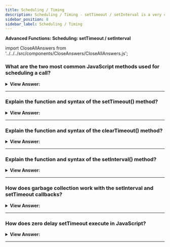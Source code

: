 ```yaml
---
title: Scheduling / Timing
description: Scheduling / Timing - setTimeout / setInterval is a very common interview question.
sidebar_position: 8
sidebar_label: Scheduling / Timing
---
```


**Advanced Functions: Scheduling: setTimeout / setInterval**

import CloseAllAnswers from '../../../src/components/CloseAnswers/CloseAllAnswers.js';

<CloseAllAnswers />

### What are the two most common JavaScript methods used for scheduling a call?

<details>
  <summary><strong>View Answer:</strong></summary>
  <div>
  <div><strong>Interview Response:</strong> There are two commonly used methods for scheduling calls in JavaScript, including the setTimeout and setInterval methods. setTimeout allows us to run a function once after the interval of time. setInterval allows us to run a function repeatedly, starting after the interval of time, then repeating it continuously. Both methods are helpful when you need to schedule specific events or actions in JavaScript.</div><br />
  <div><strong>Technical Response:</strong> There are two commonly used methods for scheduling calls in JavaScript, including the setTimeout and setInterval methods. setTimeout allows us to run a function once after the interval of time. setInterval allows us to run a function repeatedly, starting after the interval of time, then repeating continuously at that interval. Both methods are helpful when you need to schedule specific events or actions in JavaScript. These methods don’t get included in the JavaScript specification. However, most settings have an internal scheduler, and these methods are available. All browsers, as well as Node.js, support them. Both methods are part of the WindowOrGlobalScope interface as a specification.
  </div>
  </div>
</details>

---

### Explain the function and syntax of the setTimeout() method?

<details>
  <summary><strong>View Answer:</strong></summary>
  <div>
  <div><strong>Interview Response:</strong> The setTimeout method sets a timer that executes a function or piece of code once the timer expires. It takes several arguments and parameters, including the callback function, delay time, and optional parameters. The delay time is optional and get specified in milliseconds; however, it must be a positive integer. The callback's optional parameter gets utilized to set values.</div><br />
  <div><strong>Technical Response:</strong> The setTimeout() function of the WindowOrWorkerGlobalScope mixin (the Window. setTimeout()) creates a timer that, when it expires, executes a function or provides a piece of code. The func/code, delay (optional), and several optional arguments are all parameters. The func / code must be present, but the delay and optional arguments are not. If the delay option is not specified, a value of 0 is used, which means that the event is executed immediately, or more precisely, the following event cycle. You should note that the actual delay may be greater than anticipated in any instance. The timerID returned by setTimeout() is a positive integer value that identifies the timer generated by the call; this value may be provided to clearTimeout() to cancel the timeout.
  </div><br />
  <div><strong className="codeExample">Code Example:</strong><br /><br />

<strong>Syntax: </strong> let timerId = setTimeout(func|code, [delay], [arg1], [arg2], ...);<br /><br />

  <div></div>

```js
function sayHi() {
  alert('Hello');
}

setTimeout(sayHi, 1000);

// setTimeout without arguments:

function sayHi(phrase, who) {
  alert(phrase + ', ' + who);
}

setTimeout(sayHi, 1000, 'Hello', 'John'); // Hello, John

// Arrow function implementation
setTimeout(() => alert('Hello'), 1000);
```

  </div>

:::note
We can use the clearTimeout method to clear setTimeout in our code.
:::

  </div>
</details>

---

### Explain the function and syntax of the clearTimeout() method?

<details>
  <summary><strong>View Answer:</strong></summary>
  <div>
  <div><strong>Interview Response:</strong> The clearTimeout method clears a timer set with the setTimeout method. The timer value returned by setTimeout gets used as the clearTimeout method parameter.
</div><br />
  <div><strong className="codeExample">Code Example:</strong><br /><br />

  <div></div>

```js
let timerID = setTimeout(() => alert('never happens'), 1000);
alert(timerID); // timer identifier

clearTimeout(timerID);
alert(timerID); // same identifier (does not become null after canceling)
```

:::note
It's worth noting that the pool of IDs used by setTimeout() and setInterval() are shared, which means you can technically use clearTimeout() and clearInterval() interchangeably. However, for clarity, you should avoid doing so.
:::

  </div>
  </div>
</details>

---

### Explain the function and syntax of the setInterval() method?

<details>
  <summary><strong>View Answer:</strong></summary>
  <div>
  <div><strong>Interview Response:</strong> The setInterval method sets an interval that executes a function or piece of code repeatedly until the interval clears using the clearInterval method. It takes several arguments and parameters, including the callback function, interval time, and optional parameters. The interval delay time is optional and can be set in milliseconds to control the interval delay, but it must be a positive integer. The optional parameters gets used to set values in the callback function.</div><br />
  <div><strong>Technical Response:</strong> The setInterval method has the same syntax as setTimeout. Parameters include the func/code, delay (optional), and some optional arguments. The func / code is required, but delay and optional arguments are not. The time, in milliseconds (thousandths of a second), the timer should delay in between executions of the specified function or code. See Delay restrictions below for details on the acceptable range of delay values. All arguments have the same meaning. But unlike setTimeout it runs the function not only once but regularly after the given interval of time. To stop further calls, we should call clearInterval(timerId). 
  </div><br />
  <div><strong className="codeExample">Code Example:</strong><br /><br />

<strong>Syntax: </strong> let timerId = setInterval(func|code, [delay], [arg1], [arg2], ...);<br /><br />

  <div></div>

```js
// repeat with the interval of 2 seconds
let timerId = setInterval(() => alert('tick'), 2000);

// after 5 seconds stop
setTimeout(() => {
  clearInterval(timerId);
  alert('stop');
}, 5000);
```

  </div>
  </div>
</details>

---

### How does garbage collection work with the setInterval and setTimeout callbacks?

<details>
  <summary><strong>View Answer:</strong></summary>
  <div>
  <div><strong>Interview Response:</strong> When a function gets passed in setInterval or setTimeout, an internal reference is created to it and saved in the scheduler. It prevents the function from being garbage collected, even if there are no other references to it. For setInterval the function stays in memory until clearInterval gets called, but for setTimeout the variables are alive until the callback is complete.</div><br />
  <div><strong>Technical Response:</strong> When a function gets passed in setInterval/setTimeout, an internal reference is created to it and saved in the scheduler. It prevents the function from being garbage collected, even if there are no other references to it. For setInterval the function stays in memory until clearInterval gets called. There is a side-effect. A function references the outer lexical environment, so, while it lives, outer variables live too. They may take much more memory than the function itself. So, when we do not need the scheduled function anymore, it is better to cancel it, even if it is small.
  </div><br />
  <div><strong className="codeExample">Code Example:</strong><br /><br />

  <div></div>

```js
// the function stays in memory until the scheduler calls it
setTimeout(function() {...}, 100);
```

:::note
There is a side-effect. A function references the outer lexical environment, so, while it lives, outer variables live too, and they may take much more memory than the function itself. So, when we do not need the scheduled function anymore, it is better to cancel it, even if it's minimal.
:::

  </div>
  </div>
</details>

---

### How does zero delay setTimeout execute in JavaScript?

<details>
  <summary><strong>View Answer:</strong></summary>
  <div>
  <div><strong>Interview Response:</strong> In JavaScript, zero delay setTimeout schedules the function call execution after the current execution is complete. The function gets scheduled to run after the current script.
</div><br />
  <div><strong className="codeExample">Code Example:</strong><br /><br />

  <div></div>

```js
setTimeout(() => alert('World')); // returns second

alert('Hello'); // returns first
```

:::note
There are also advanced browser-related use cases of the zero-delay timeout, such as splitting CPU-hungry tasks.
:::

  </div>
  </div>
</details>

---
